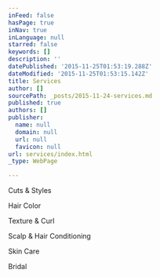 ```yaml
---
inFeed: false
hasPage: true
inNav: true
inLanguage: null
starred: false
keywords: []
description: ''
datePublished: '2015-11-25T01:53:19.288Z'
dateModified: '2015-11-25T01:53:15.142Z'
title: Services
author: []
sourcePath: _posts/2015-11-24-services.md
published: true
authors: []
publisher:
  name: null
  domain: null
  url: null
  favicon: null
url: services/index.html
_type: WebPage

---
```

Cuts & Styles

Hair Color

Texture & Curl

Scalp & Hair Conditioning

Skin Care

Bridal